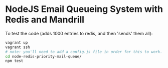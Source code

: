# NodeJS Email Queueing System with Redis and Mandrill
To test the code (adds 1000 entries to redis, and then 'sends' them all):
````bash
vagrant up
vagrant ssh
# note: you'll need to add a config.js file in order for this to work. see config.example.js for example.
cd node-redis-priority-mail-queue/
npm test
````